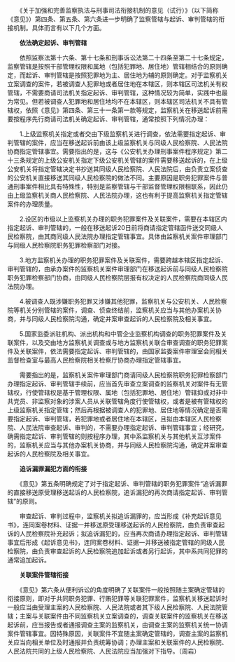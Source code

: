 　　《关于加强和完善监察执法与刑事司法衔接机制的意见（试行）》（以下简称《意见》）第四条、第五条、第六条进一步明确了监察管辖与起诉、审判管辖的衔接机制。具体而言有以下几个方面。

　　**依法确定起诉、审判管辖**

　　依照监察法第十六条、第十七条和刑事诉讼法第二十四条至第二十七条规定，监察管辖是按照干部管理权限和属地（包括犯罪地、居住地）管辖相结合的原则确定，而起诉、审判管辖是按照犯罪地为主、居住地为辅的原则确定。对于监察机关立案调查的案件，若被调查人犯罪地或者居住地在本辖区，则本辖区司法机关有权管辖，不需要商请司法机关指定起诉、审判管辖，这种情况较为简单，实践中也最为常见。但若被调查人犯罪地和居住地均不在本辖区，则本辖区司法机关不具有管辖权，依照《意见》第四条、第三十一条第一款等规定，监察机关在移送起诉前需要按程序先行商请司法机关确定起诉、审判管辖，通常按照下列情况办理：

　　1.上级监察机关指定或者交由下级监察机关进行调查，依法需要指定起诉、审判管辖的案件，应当在移送起诉前由该上级监察机关与同级人民检察院、人民法院协商指定管辖事宜。需要指出的是，这与《公安机关办理刑事案件程序规定》第二十三条规定的上级公安机关指定下级公安机关管辖的案件需要移送起诉的，在上级公安机关将指定管辖决定书抄送其同级人民检察院、人民法院后，由负责立案侦查的公安机关直接移送其同级人民检察院的做法不同。主要原因是职务犯罪案件与普通刑事案件相比具有特殊性，特别是监察管辖与干部监督管理权限相联系，因此仍由上级监察机关商人民检察院、人民法院办理，这也有利于提高监察机关指定管辖案件的办理质量。

　　2.设区的市级以上监察机关办理的职务犯罪案件及关联案件，需要在本辖区内指定起诉、审判管辖的，一般在移送起诉20日前将商请指定管辖函件送交同级人民检察院，由其商同级人民法院办理指定管辖事宜。具体由监察机关案件审理部门与同级人民检察院职务犯罪检察部门对接。

　　3.地方监察机关办理的职务犯罪案件及关联案件，需要跨越本辖区指定起诉、审判管辖的，由承办案件的监察机关案件审理部门在移送起诉前与同级人民检察院职务犯罪检察部门协商，由同级人民检察院层报有权决定的人民检察院商同级人民法院办理。

　　4.被调查人既涉嫌职务犯罪又涉嫌其他犯罪，监察机关与公安机关、人民检察院等机关分别管辖的案件，调查、侦查终结前，监察机关应当与其他办案机关协商，并与同级人民检察院沟通，确定并案审查起诉的人民检察院及相关事宜。

　　5.国家监委派驻机构、派出机构和中管企业监察机构调查的职务犯罪案件及关联案件，以及交由地方监察机关调查或与地方监察机关联合审查调查的职务犯罪案件及关联案件，依法需要指定起诉、审判管辖的，由国家监委案件审理室会同相关监督检查室与最高人民检察院相关检察厅协商办理指定管辖事宜。

　　需要指出的是，监察机关案件审理部门商请同级人民检察院职务犯罪检察部门办理指定起诉、审判管辖手续前，应当首先审查立案调查的监察机关对案件有无管辖权，行使管辖权是基于管理权限、属地（包括犯罪地、居住地）管辖抑或对非中共党员、非监察对象的涉案人员从关联管辖角度行使管辖权，或者是被有管辖权的上级监察机关指定管辖；然后再根据被调查人的犯罪地、居住地等情况确定是否需要指定起诉、审判管辖，若犯罪地或者居住地在本辖区，且拟由本辖区人民检察院、人民法院审查起诉、审判的，不需要办理指定起诉、审判管辖事宜；经研究，确需指定起诉、审判管辖的则按程序办理，其中系监察机关与其他机关互涉案件的，监察机关应当与其他办案机关协商，并与同级人民检察院沟通，确定并案审查起诉的人民检察院及相关事宜。

　　**追诉漏罪漏犯方面的衔接**

　　《意见》第五条明确规定了对于指定起诉、审判管辖的职务犯罪案件“追诉漏罪的直接移送原受理移送起诉的人民检察院，追诉漏犯的再次商请指定起诉、审判管辖”的原则。

　　审查起诉、审判过程中，监察机关拟追诉漏罪的，应当形成《补充起诉意见书》，连同案卷材料、证据一并移送原受理移送起诉的人民检察院，由负责审查起诉的人民检察院补充起诉；拟追诉漏犯的，应当再次商请办理指定起诉、审判管辖事宜后形成《起诉意见书》，连同案卷材料、证据一并移送被指定管辖的同级人民检察院，由负责审查起诉的人民检察院追加起诉或者另行起诉，其中系共同犯罪的通常追加起诉。

　　**关联案件管辖衔接**

　　《意见》第六条从便利诉讼的角度明确了关联案件一般按照随主案确定管辖的衔接原则，即对于共同职务犯罪、行贿犯罪等关联犯罪案件，监察机关移送起诉时一般应当由受理主案的人民检察院、人民法院或者其下级人民检察院、人民法院管辖；主案与关联案件由不同监察机关立案调查的，调查关联案件的监察机关在移送起诉前，应当报告或者通报调查主案的监察机关，由调查主案的监察机关统一协调案件管辖事宜。因特殊原因，关联案件不宜随主案确定管辖的，调查主案的监察机关应当向相关单位及时通报并负责统筹协调；办理主案和关联案件的人民检察院、人民法院共同的上级人民检察院、人民法院应当加强对下指导。（周岩）